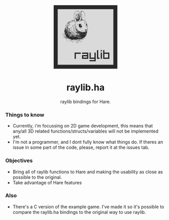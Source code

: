 <div align="center">
    <img width="200px" src="logo.jpg">
    <h1>raylib.ha</h1>
    <p>raylib bindings for Hare.</p>
</div>

### Things to know
- Currently, i'm focussing on 2D game development, this means that any/all 3D
  related functions/structs/variables will not be implemented yet.
- I'm not a programmer, and I dont fully know what things do. If theres an
  issue in some part of the code, please, report it at the issues tab.

### Objectives

- Bring all of raylib functions to Hare and making the usability as close as
possible to the original.
- Take advantage of Hare features

### Also

- There's a C version of the example game. I've made it so it's possible to compare the raylib.ha bindings to the original way to use raylib.
